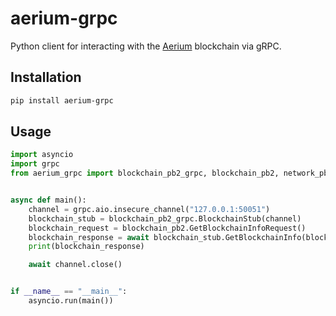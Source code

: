 # aerium-grpc

Python client for interacting with the [Aerium](https://aerium.network) blockchain via gRPC.

## Installation

```bash
pip install aerium-grpc
```

## Usage

```python
import asyncio
import grpc
from aerium_grpc import blockchain_pb2_grpc, blockchain_pb2, network_pb2_grpc, network_pb2


async def main():
    channel = grpc.aio.insecure_channel("127.0.0.1:50051")
    blockchain_stub = blockchain_pb2_grpc.BlockchainStub(channel)
    blockchain_request = blockchain_pb2.GetBlockchainInfoRequest()
    blockchain_response = await blockchain_stub.GetBlockchainInfo(blockchain_request)
    print(blockchain_response)

    await channel.close()


if __name__ == "__main__":
    asyncio.run(main())
```
